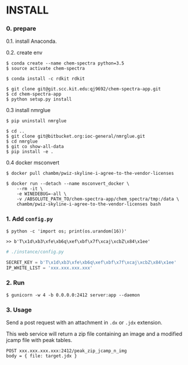 # INSTALL


### 0. prepare

0.1. install Anaconda.

0.2. create env

```
$ conda create --name chem-spectra python=3.5
$ source activate chem-spectra
```

```
$ conda install -c rdkit rdkit
```

```
$ git clone git@git.scc.kit.edu:qj9692/chem-spectra-app.git
$ cd chem-spectra-app
$ python setup.py install
```

0.3 install nmrglue

```
$ pip uninstall nmrglue

$ cd ..
$ git clone git@bitbucket.org:ioc-general/nmrglue.git
$ cd nmrglue
$ git co show-all-data
$ pip install -e .
```

0.4 docker msconvert

```
$ docker pull chambm/pwiz-skyline-i-agree-to-the-vendor-licenses

$ docker run --detach --name msconvert_docker \
    --rm -it \
    -e WINEDEBUG=-all \
    -v /ABSOLUTE_PATH_TO/chem-spectra-app/chem_spectra/tmp:/data \
    chambm/pwiz-skyline-i-agree-to-the-vendor-licenses bash

```


### 1. Add `config.py`

```
$ python -c 'import os; print(os.urandom(16))'

>> b'T\x1d\xb3\xfe\xb6q\xef\xbf\x7f\xcaj\xcbZ\x84\x1ee'
```

```python
# ./instance/config.py

SECRET_KEY = b'T\x1d\xb3\xfe\xb6q\xef\xbf\x7f\xcaj\xcbZ\x84\x1ee'
IP_WHITE_LIST = 'xxx.xxx.xxx.xxx'
```

### 2. Run

```
$ gunicorn -w 4 -b 0.0.0.0:2412 server:app --daemon
```

### 3. Usage

Send a post request with an attachment in `.dx` or `.jdx` extension.

This web service will return a zip file containing an image and a modified jcamp file with peak tables.

```
POST xxx.xxx.xxx.xxx:2412/peak_zip_jcamp_n_img
body = { file: target.jdx }
```
